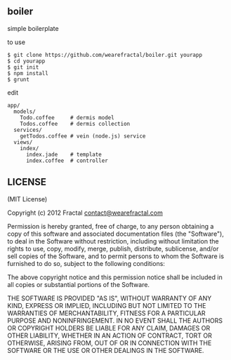 ## boiler
simple boilerplate

to use

    $ git clone https://github.com/wearefractal/boiler.git yourapp
    $ cd yourapp
    $ git init
    $ npm install
    $ grunt

edit 

    app/
      models/
        Todo.coffee     # dermis model
        Todos.coffee    # dermis collection
      services/
        getTodos.coffee # vein (node.js) service
      views/
        index/
          index.jade    # template
          index.coffee  # controller


## LICENSE

(MIT License)

Copyright (c) 2012 Fractal <contact@wearefractal.com>

Permission is hereby granted, free of charge, to any person obtaining
a copy of this software and associated documentation files (the
"Software"), to deal in the Software without restriction, including
without limitation the rights to use, copy, modify, merge, publish,
distribute, sublicense, and/or sell copies of the Software, and to
permit persons to whom the Software is furnished to do so, subject to
the following conditions:

The above copyright notice and this permission notice shall be
included in all copies or substantial portions of the Software.

THE SOFTWARE IS PROVIDED "AS IS", WITHOUT WARRANTY OF ANY KIND,
EXPRESS OR IMPLIED, INCLUDING BUT NOT LIMITED TO THE WARRANTIES OF
MERCHANTABILITY, FITNESS FOR A PARTICULAR PURPOSE AND
NONINFRINGEMENT. IN NO EVENT SHALL THE AUTHORS OR COPYRIGHT HOLDERS BE
LIABLE FOR ANY CLAIM, DAMAGES OR OTHER LIABILITY, WHETHER IN AN ACTION
OF CONTRACT, TORT OR OTHERWISE, ARISING FROM, OUT OF OR IN CONNECTION
WITH THE SOFTWARE OR THE USE OR OTHER DEALINGS IN THE SOFTWARE.
